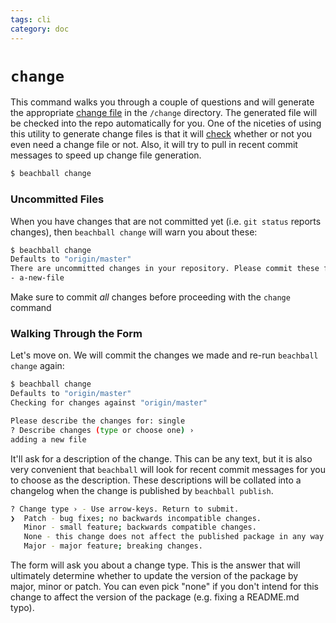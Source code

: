 ```yaml
---
tags: cli
category: doc
---
```


# `change`

This command walks you through a couple of questions and will generate the appropriate [change file](./concepts/change-files) in the `/change` directory. The generated file will be checked into the repo automatically for you. One of the niceties of using this utility to generate change files is that it will [check](./check) whether or not you even need a change file or not. Also, it will try to pull in recent commit messages to speed up change file generation.

```bash
$ beachball change
```

### Uncommitted Files

When you have changes that are not committed yet (i.e. `git status` reports changes), then `beachball change` will warn you about these:

```bash
$ beachball change
Defaults to "origin/master"
There are uncommitted changes in your repository. Please commit these files first:
- a-new-file
```

Make sure to commit _all_ changes before proceeding with the `change` command

### Walking Through the Form

Let's move on. We will commit the changes we made and re-run `beachball change` again:

```bash
$ beachball change
Defaults to "origin/master"
Checking for changes against "origin/master"

Please describe the changes for: single
? Describe changes (type or choose one) ›
adding a new file
```

It'll ask for a description of the change. This can be any text, but it is also very convenient that `beachball` will look for recent commit messages for you to choose as the description. These descriptions will be collated into a changelog when the change is published by `beachball publish`.

```bash
? Change type › - Use arrow-keys. Return to submit.
❯  Patch - bug fixes; no backwards incompatible changes.
   Minor - small feature; backwards compatible changes.
   None - this change does not affect the published package in any way.
   Major - major feature; breaking changes.
```

The form will ask you about a change type. This is the answer that will ultimately determine whether to update the version of the package by major, minor or patch. You can even pick "none" if you don't intend for this change to affect the version of the package (e.g. fixing a README.md typo).
